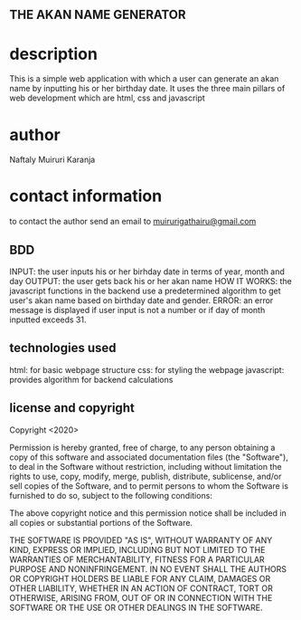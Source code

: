 ## THE AKAN NAME GENERATOR

# description
This is a simple web application with which a user can generate an akan name by inputting his or her birthday date. It uses the three main pillars of web development which are html, css and javascript

# author
Naftaly Muiruri Karanja

# contact information
to contact the author send an email to muirurigathairu@gmail.com

## BDD
INPUT: the user inputs his or her birhday date in terms of year, month and day
OUTPUT: the user gets back his or her akan name
HOW IT WORKS: the javascript functions in the backend use a predetermined algorithm to get user's akan name based on birthday date and gender.
ERROR: an error message is displayed if user input is not a number or if day of month inputted exceeds 31.

## technologies used
html: for basic webpage structure
css: for styling the webpage
javascript: provides algorithm for backend calculations

## license and copyright
Copyright <2020> <muiruri gathairu>

Permission is hereby granted, free of charge, to any person obtaining a copy of this software and associated documentation files (the "Software"), to deal in the Software without restriction, including without limitation the rights to use, copy, modify, merge, publish, distribute, sublicense, and/or sell copies of the Software, and to permit persons to whom the Software is furnished to do so, subject to the following conditions:

The above copyright notice and this permission notice shall be included in all copies or substantial portions of the Software.

THE SOFTWARE IS PROVIDED "AS IS", WITHOUT WARRANTY OF ANY KIND, EXPRESS OR IMPLIED, INCLUDING BUT NOT LIMITED TO THE WARRANTIES OF MERCHANTABILITY, FITNESS FOR A PARTICULAR PURPOSE AND NONINFRINGEMENT. IN NO EVENT SHALL THE AUTHORS OR COPYRIGHT HOLDERS BE LIABLE FOR ANY CLAIM, DAMAGES OR OTHER LIABILITY, WHETHER IN AN ACTION OF CONTRACT, TORT OR OTHERWISE, ARISING FROM, OUT OF OR IN CONNECTION WITH THE SOFTWARE OR THE USE OR OTHER DEALINGS IN THE SOFTWARE.


